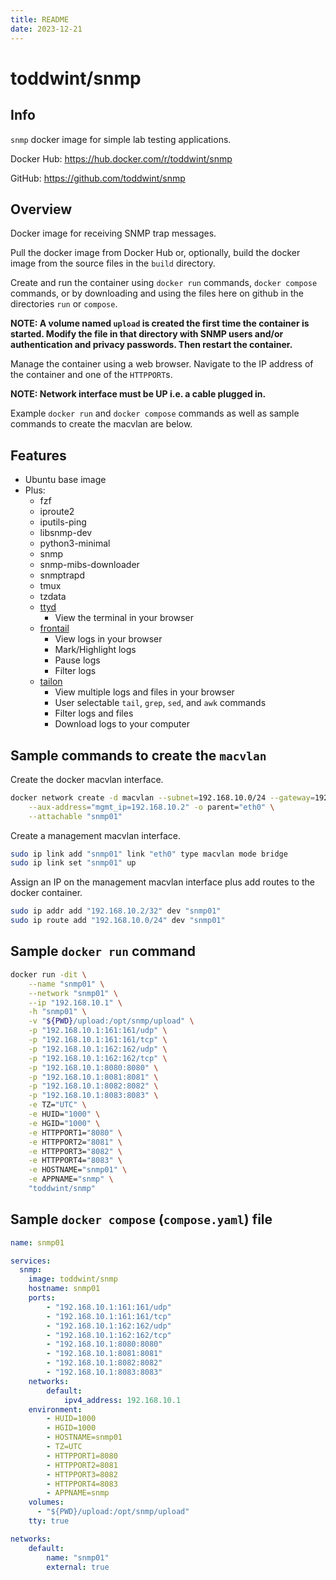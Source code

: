 ```yaml
---
title: README
date: 2023-12-21
---
```


# toddwint/snmp


## Info

`snmp` docker image for simple lab testing applications.

Docker Hub: <https://hub.docker.com/r/toddwint/snmp>

GitHub: <https://github.com/toddwint/snmp>


## Overview

Docker image for receiving SNMP trap messages.

Pull the docker image from Docker Hub or, optionally, build the docker image from the source files in the `build` directory.

Create and run the container using `docker run` commands, `docker compose` commands, or by downloading and using the files here on github in the directories `run` or `compose`.

**NOTE: A volume named `upload` is created the first time the container is started. Modify the file in that directory with SNMP users and/or authentication and privacy passwords. Then restart the container.**

Manage the container using a web browser. Navigate to the IP address of the container and one of the `HTTPPORT`s.

**NOTE: Network interface must be UP i.e. a cable plugged in.**

Example `docker run` and `docker compose` commands as well as sample commands to create the macvlan are below.


## Features

- Ubuntu base image
- Plus:
  - fzf
  - iproute2
  - iputils-ping
  - libsnmp-dev
  - python3-minimal
  - snmp
  - snmp-mibs-downloader
  - snmptrapd
  - tmux
  - tzdata
  - [ttyd](https://github.com/tsl0922/ttyd)
    - View the terminal in your browser
  - [frontail](https://github.com/mthenw/frontail)
    - View logs in your browser
    - Mark/Highlight logs
    - Pause logs
    - Filter logs
  - [tailon](https://github.com/gvalkov/tailon)
    - View multiple logs and files in your browser
    - User selectable `tail`, `grep`, `sed`, and `awk` commands
    - Filter logs and files
    - Download logs to your computer


## Sample commands to create the `macvlan`

Create the docker macvlan interface.

```bash
docker network create -d macvlan --subnet=192.168.10.0/24 --gateway=192.168.10.254 \
    --aux-address="mgmt_ip=192.168.10.2" -o parent="eth0" \
    --attachable "snmp01"
```

Create a management macvlan interface.

```bash
sudo ip link add "snmp01" link "eth0" type macvlan mode bridge
sudo ip link set "snmp01" up
```

Assign an IP on the management macvlan interface plus add routes to the docker container.

```bash
sudo ip addr add "192.168.10.2/32" dev "snmp01"
sudo ip route add "192.168.10.0/24" dev "snmp01"
```

## Sample `docker run` command

```bash
docker run -dit \
    --name "snmp01" \
    --network "snmp01" \
    --ip "192.168.10.1" \
    -h "snmp01" \
    -v "${PWD}/upload:/opt/snmp/upload" \
    -p "192.168.10.1:161:161/udp" \
    -p "192.168.10.1:161:161/tcp" \
    -p "192.168.10.1:162:162/udp" \
    -p "192.168.10.1:162:162/tcp" \
    -p "192.168.10.1:8080:8080" \
    -p "192.168.10.1:8081:8081" \
    -p "192.168.10.1:8082:8082" \
    -p "192.168.10.1:8083:8083" \
    -e TZ="UTC" \
    -e HUID="1000" \
    -e HGID="1000" \
    -e HTTPPORT1="8080" \
    -e HTTPPORT2="8081" \
    -e HTTPPORT3="8082" \
    -e HTTPPORT4="8083" \
    -e HOSTNAME="snmp01" \
    -e APPNAME="snmp" \
    "toddwint/snmp"
```


## Sample `docker compose` (`compose.yaml`) file

```yaml
name: snmp01

services:
  snmp:
    image: toddwint/snmp
    hostname: snmp01
    ports:
        - "192.168.10.1:161:161/udp"
        - "192.168.10.1:161:161/tcp"
        - "192.168.10.1:162:162/udp"
        - "192.168.10.1:162:162/tcp"
        - "192.168.10.1:8080:8080"
        - "192.168.10.1:8081:8081"
        - "192.168.10.1:8082:8082"
        - "192.168.10.1:8083:8083"
    networks:
        default:
            ipv4_address: 192.168.10.1
    environment:
        - HUID=1000
        - HGID=1000
        - HOSTNAME=snmp01
        - TZ=UTC
        - HTTPPORT1=8080
        - HTTPPORT2=8081
        - HTTPPORT3=8082
        - HTTPPORT4=8083
        - APPNAME=snmp
    volumes:
      - "${PWD}/upload:/opt/snmp/upload"
    tty: true

networks:
    default:
        name: "snmp01"
        external: true
```

